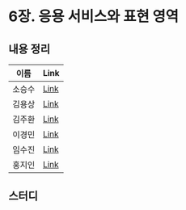 # 6장. 응용 서비스와 표현 영역

## 내용 정리

|  이름   | Link  |
|:-----:|:------|
|  소승수  | [Link](https://voidmelody.tistory.com/192)     |
|  김용상  | [Link](https://sturdy-rainstorm-a1c.notion.site/DDD-6-c02ae5b32f304a59b829494c5638f0a0?pvs=4)     | 
|  김주환  | [Link](https://velog.io/@happyjamy/DDD-6장.-응용-서비스와-표현-영역)     |
|  이경민  | [Link](https://velog.io/@tidavid1/DDD-START-6%EC%9E%A5-%EC%9D%91%EC%9A%A9-%EC%84%9C%EB%B9%84%EC%8A%A4%EC%99%80-%ED%91%9C%ED%98%84-%EC%98%81%EC%97%AD) |
|  임수진  | [Link](https://blog.naver.com/sjlim1999/223289542169)      |
|  홍지인  | [Link](https://velog.io/@andy230/%EC%9D%91%EC%9A%A9-%EC%84%9C%EB%B9%84%EC%8A%A4%EC%99%80-%ED%91%9C%ED%98%84-%EC%98%81%EC%97%AD)     |

## 스터디
> 

